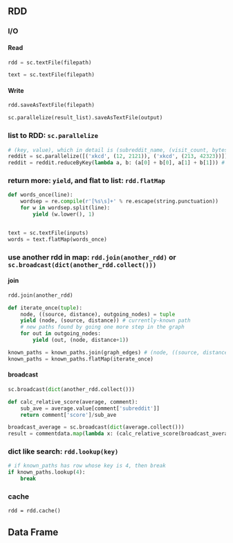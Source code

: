 
## RDD

### I/O

#### Read

```python
rdd = sc.textFile(filepath)
```

```python
text = sc.textFile(filepath)
```

#### Write

```python
rdd.saveAsTextFile(filepath)
```

```python
sc.parallelize(result_list).saveAsTextFile(output)
```

### list to RDD: `sc.parallelize`

```python
# (key, value), which in detail is (subreddit_name, (visit_count, bytes transferred))
reddit = sc.parallelize([('xkcd', (12, 2121)), ('xkcd', (213, 42323))])
reddit = reddit.reduceByKey(lambda a, b: (a[0] + b[0], a[1] + b[1])) # reduce by subreddit_name
```

### return more: `yield`, and flat to list: `rdd.flatMap`

```python
def words_once(line):
    wordsep = re.compile(r'[%s\s]+' % re.escape(string.punctuation))
    for w in wordsep.split(line):
        yield (w.lower(), 1)


text = sc.textFile(inputs)
words = text.flatMap(words_once)
```

### use another rdd in map: `rdd.join(another_rdd)` or `sc.broadcast(dict(another_rdd.collect()))`

#### join

```python
rdd.join(another_rdd)
```

```python
def iterate_once(tuple):
    node, ((source, distance), outgoing_nodes) = tuple
    yield (node, (source, distance)) # currently-known path
    # new paths found by going one more step in the graph
    for out in outgoing_nodes:
        yield (out, (node, distance+1))

known_paths = known_paths.join(graph_edges) # (node, ((source, distance), list of outgoing nodes))
known_paths = known_paths.flatMap(iterate_once)
```

#### broadcast

```python
sc.broadcast(dict(another_rdd.collect()))
```

```python
def calc_relative_score(average, comment):
    sub_ave = average.value[comment['subreddit']]
    return comment['score']/sub_ave

broadcast_average = sc.broadcast(dict(average.collect()))
result = commentdata.map(lambda x: (calc_relative_score(broadcast_average, x), x['author'])).sortBy(lambda x: x[0])
```

### dict like search: `rdd.lookup(key)`

```python
# if known_paths has row whose key is 4, then break
if known_paths.lookup(4):
    break
```

### cache

```
rdd = rdd.cache()
```

## Data Frame

